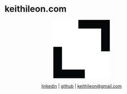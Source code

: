 # keithileon.com

<p align="center">
  <a href="https://keithileon.com">
    <img src="public/android-chrome-192x192.png" alt"keithileon.com">
  </a>
</p>
<p align="center">
  <a href="https://www.linkedin.com/in/keith-leon/">linkedin</a> | <a href="https://github.com/keithleon">github</a> | <a href="mailto:keithileon@gmail.com">keithileon@gmail.com</a>
</p>